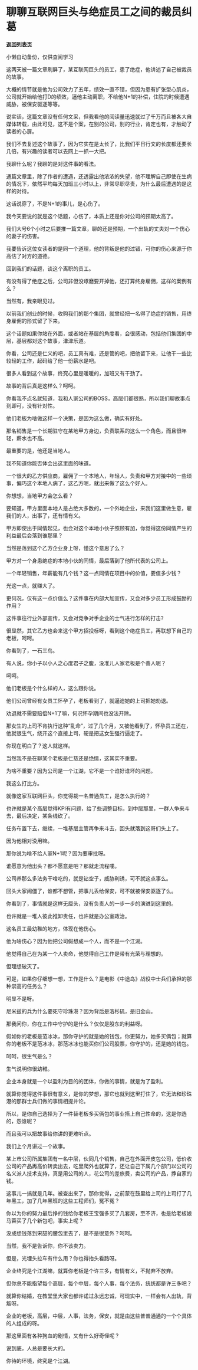 # 聊聊互联网巨头与绝症员工之间的裁员纠葛

[**返回列表页**](/gzh/记忆承载3)

小懒自动备份，仅供查阅学习

这两天被一篇文章刷屏了，某互联网巨头的员工，患了绝症，他讲述了自己被裁员的故事。

  

大概的情节就是他为公司效力了五年，绩效一直不错，但因为患有扩张型心肌炎，公司就开始给他打D的绩效，逼他主动离职，不给他N+1的补偿，住院的时候遭遇威胁，被保安驱逐等等。

  

说实话，这篇文章没有任何文采，但我看他的阅读量迅速就过了千万而且被各大自媒体转载，由此可见，这不是个案，在别的公司，别的行业，肯定也有，才触动了读者的心扉。

  

我们不去复述这个故事了，因为它实在是太长了，比我们平日行文的长度都还要长几倍，有兴趣的读者可以去网上一抓一大把。

  

我聊什么呢？我聊的是对这件事的看法。

  

通篇文章里，除了作者的遭遇，还透露出他浓浓的失望，他不理解自己即使在生病的情况下，依然平均每天加班三小时以上，非常尽职尽责，为什么最后遭遇的是这样的对待。

  

这话说穿了，不是N+1的事儿，是心伤了。

  

我今天要说的就是这个话题，心伤了，本质上还是你对公司的预期太高了。

  

我们大号6个小时之后要推一篇文章，聊的还是预期，一个出轨的丈夫对一个伤心的妻子的伤害。

  

我要告诉这位女读者的是同一个道理，他的背叛是他的过错，可你的伤心来源于你高估了对方的道德。

  

回到我们的话题，谈这个离职的员工。

  

有没有得了绝症之后，公司非但没琢磨要开掉他，还打算终身雇佣，这样的案例有么？

  

当然有，我亲眼见过。

  

以前我们创业的时候，收购我们的那个集团，就曾经把一名得了绝症的销售，用终身雇佣的形式留了下来。

  

这个话题如果你站在外面，或者站在基层的角度看，会很感动，包括他们集团的中层，基层都对这个故事，津津乐道。

  

你看，公司还是仁义的吧，员工真有难，还是管的吧，把他留下来，让他干一些比较轻的工作，起码给了他一份薪水是吧。

  

很多人看到这个故事，终究心里是暖暖的，加班又有干劲了。

  

故事的背后真是这样么？呵呵。

  

你看我不点名就知道，我和人家公司的BOSS，高层们都很熟，所以我们聊故事点到即可，没有针对性。

  

他们老板为啥做这样一个决策，是因为这么做，确实有好处。

  

那名销售是一个长期驻守在某地甲方身边，负责联系的这么一个角色，而且很年轻，薪水也不高。

  

最重要的是，他还是当地人。

  

我不知道你能否体会出这里面的味道。

  

一个很大的乙方供应商，雇佣了一个本地人，年轻人，负责和甲方对接中的一些琐事，偏巧这个本地人病了，这乙方呢，就出来做了这么个好人。

  

你想想，当地甲方会怎么看？

  

要知道，甲方里面本地人是占绝大多数的，一个外地企业，来我们这里做生意，雇我们的人，出事了，还有情有义。

  

甲方即使出于同情起见，也会对这个本地小伙子照顾有加，你觉得这份同情产生的利益最后会落到谁那里？

  

当然是落到这个乙方企业身上呀，懂这个意思了么？

  

甲方对一个身患绝症的本地小伙的同情，最后落到了他所代表的公司上。

  

一个年轻销售，年薪能有几个钱？这一点同情在项目中的价值，要值多少钱？

  

光这一点，就赚大了。

  

更何况，仅有这一点价值么？这件事在内部大加宣传，又会对多少员工形成鼓励的作用？

  

这件事往行业外部宣传，又会对竞争对手企业的士气进行怎样的打击?

  

很显然，其它乙方也会来这个甲方招投标呀，看到这个绝症员工，再联想下自己的老板，呵呵。

  

你看到了，一石三鸟。

  

有人说，你小子以小人之心度君子之腹，没准儿人家老板是个善人呢？

  

呵呵。

  

他们老板是个什么样的人，这么跟你说。

  

他们公司曾经有女员工怀孕了，老板看到了，就逼迫她的上司把她劝退。

  

劝退就不需要赔偿N+1了嘛，何况怀孕期间也没法开除。

  

那女生的上司不肯执行这种“乱命”，过了几个月，又被他看到了，怀孕员工还在，他就很生气，绕开这个直接上司，硬是把这女生强行逼走了。

  

你现在明白了？这人就这样。

  

当然我不是在聊某个老板是仁慈还是绝情，这其实不重要。

  

为啥不重要？因为公司是一个江湖，它不是一个谁好谁坏的问题。

  

我这么打比方。

  

就像这家互联网巨头，你觉得裁一名普通员工，是怎么执行的？

  

也许就是某个高层觉得KPI有问题，给了些调整目标，到中层那里，一群人争来斗去，最后决定，某条线砍了。

  

任务布置下去，继续，一堆基层主管再争来斗去，回头就落到这哥们头上了。

  

因为他相对没用嘛。

  

那你说为啥不给人家N+1呢？因为要审批呀。

  

谁愿意为他出头？都不愿意是吧？那就走流程喽。

  

公司养那么多法务干啥吃的，就是钻空子，威胁利诱，可不就这点事么。

  

回头大家闹僵了，谁都不想管，把事儿丢给保安，可不就被保安驱逐了么。

  

你看到了，事情就是这样无厘头，没有负责人的一步一步的演进到这里的。

  

也许就是一堆人彼此推卸责任，也许就是办公室政治。

  

这名员工最幼稚的地方，体现在他伤心。

  

他为啥伤心？因为他把公司假想成一个人，而不是一个江湖。

  

他觉得自己在为某一个人卖命，他觉得自己工作是带有光荣与理想的。

  

但理想破灭了。

  

可是，如果你仔细想一想，工作是什么？是电影《中途岛》战役中士兵们承担的那种崇高的任务么？

  

明显不是呀。

  

尼米兹的兵为什么要死守珍珠港？因为背后是洛杉矶，是旧金山。

  

那我问你，你在工作中守护的是什么？仅仅是股东的利益呀。

  

假如你的老板是范冰冰，那你守护的就是她的钱包，你更努力，她多买俩包；就算你的老板不是范冰冰，那范冰冰也能买你们公司股票，你守护的，还是她的钱包。

  

呵呵，很生气是么？

  

生气说明你很幼稚。

  

企业本身就是一个以盈利为目的的团体，你做的事情，就是为了盈利。

  

就算你觉得这件事很有意义，是你的梦想，那它也就到这里打住了，它无法和珍珠港的那群士兵们做的事情相提并论。

  

所以，是你自己选择为了一件替老板多买俩包的事业搭上自己性命的，这是你选的，怨谁呢？

  

而且我可以把故事给你讲的更难听点。

  

我们上个月讲过一个故事。

  

某上市公司所属集团有一名中层，伙同几个销售，自己在外面开皮包公司，低价收公司的产品再高价转卖出去，吃里爬外也就算了，还让自己下属几个部门以公司的名义派人技术支持，真是用公司的人，花公司的差旅费，卖公司的产品，挣自家的钱。

  

这事儿一搞就是几年。被查出来了，那你觉得，之前蒙在鼓里给上司的上司打了几年黑工，加了几年黑班的这些工程师们，冤不冤？  

  

你以为你的努力最后挣的钱给你老板王宝强多买了几套房，至不济，也是给老板娘马蓉买了几个新包吧，事实上呢？

  

没成想钱落到宋喆的腰包里去了，是不是很意外？呵呵。  

  

当然，我不是告诉你，你不该卖力。

  

但是，光埋头拉车有什么用？你也得抬头看路呀。

  

企业终究是个江湖嘛，就算你老板是个许三多，有情有义，不抛弃不放弃。

  

但你总不能指望每个高层，每个中层，每个人事，每个法务，统统都是许三多吧？  

  

就算你结婚，在教堂里大家也都许诺过永远忠诚，可现实中，一样会有人出轨，背叛呀。

  

企业的老板，高层，中层，人事，法务，保安，就是由这些普普通通的一个个具体的人组成的呀。

  

那这里面有各种狗血的剧情，又有什么好奇怪呢？

  

说到底，人总是要长大的。

  

你待的环境，终究是个江湖。

